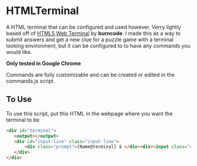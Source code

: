 HTMLTerminal
============
A HTML terminal that can be configured and used however.
Verry lightly based off of [HTML5 Web Terminal](https://codepen.io/burncode/pen/YpbyVb) by **burncode**.
I made this as a way to submit answers and get a new clue for a puzzle game
with a terminal looking environment, but it can be configured to to have any commands you would like.

**Only tested in Google Chrome**

Commands are fully customizable and can be created or edited in the commands.js script

To Use
------
To use this script, put this HTML in the webpage where you want the terminal to be
```HTML
<div id="terminal">
   <output></output>
   <div id="input-line" class="input-line">
       <div class="prompt">[Name@terminal] $ </div><div><input class="cmdline" autofocus /></div>
   </div>
</div>
```
